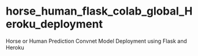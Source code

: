 # horse_human_flask_colab_global_Heroku_deployment
Horse or Human Prediction Convnet Model Deployment using Flask and Heroku


